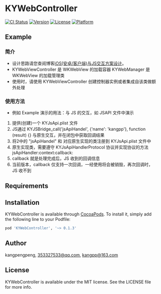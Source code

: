# KYWebController

[![CI Status](https://img.shields.io/travis/kangpengpeng/KYWebController.svg?style=flat)](https://travis-ci.org/kangpengpeng/KYWebController)
[![Version](https://img.shields.io/cocoapods/v/KYWebController.svg?style=flat)](https://cocoapods.org/pods/KYWebController)
[![License](https://img.shields.io/cocoapods/l/KYWebController.svg?style=flat)](https://cocoapods.org/pods/KYWebController)
[![Platform](https://img.shields.io/cocoapods/p/KYWebController.svg?style=flat)](https://cocoapods.org/pods/KYWebController)

## Example

### 简介
- 设计思路请您查阅博客[iOS(安卓/客户端)与JS交互方案设计](https://blog.csdn.net/kangpengpeng1/article/details/125150318)。
- KYWebViewController 是 WKWebView 的加载容器
KYWebManager 是 WKWebView 的加载管理类
- 使用时，请使用 KYWebViewController 创建控制器实例或者集成自该类做额外处理

### 使用方法
- 例如 Example 演示的用法：与 JS 的交互，如 JSAPI 文件中演示
1. 提供(创建)一个 KYJsApi.plist 文件
2. JS通过 KYJSBridge_call('jsApiHandel', {'name': 'kangpp'}, function (result) {} 与原生交互，并在闭包中获取回调结果
3. 将2中的 "jsApiHandel" 和 对应原生实现的类注册到 KYJsApi.plist 文件中
4. 原生实现类，需要遵守 KYJsApiHandlerProtocol 协议并实现协议的方法 jsApiHandler:context:callback:
5. callback 就是处理完成后，JS 收到的回调信息
6. 当前版本，callback 仅支持一次回调，一经使用将会被销毁，再次回调时，JS 收不到

## Requirements

## Installation

KYWebController is available through [CocoaPods](https://cocoapods.org). To install
it, simply add the following line to your Podfile:

```ruby
pod 'KYWebController', '~> 0.1.3'
```

## Author

kangpengpeng, 353327533@qq.com, kangpp@163.com

## License

KYWebController is available under the MIT license. See the LICENSE file for more info.


